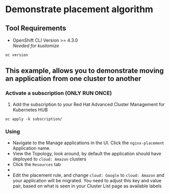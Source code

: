 # Demonstrate placement algorithm
## Tool Requirements
- OpenShift CLI Version >= 4.3.0<br>_Needed for kustomize_
```bash
oc version
```

## This example, allows you to demonstrate moving an application from one cluster to another
### Activate a subscription (ONLY RUN ONCE)
1. Add the subscription to your Red Hat Advanced Cluster Management for Kubernetes HUB
```
oc apply -k subscription/
```
### Using
- Navigate to the Manage applications in the UI. Click the `nginx-placement` Application name.
- View the Topology, look around, by default the application should have deployed to `cloud: Amazon` clusters
- Click the `Resources` tab
- 
- Edit the placement rule, and change `cloud: Google` to `cloud: Amazon` and your application will be migrated. You need to adjust this key and value pair, based on what is seen in your Cluster List page as available labels
